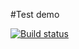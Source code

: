 #Test demo

[![Build status](https://ci.appveyor.com/api/projects/status/y8odm9gi9d61u62j?svg=true)](https://ci.appveyor.com/project/SergeyEn76/clear-functions)